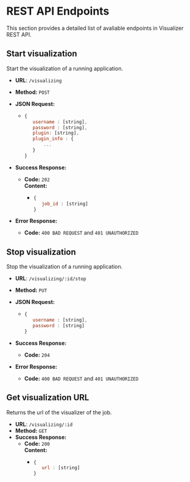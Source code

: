#  REST API Endpoints
This section provides a detailed list of avaliable endpoints in Visualizer REST API.

## Start visualization
  Start the visualization of a running application.

* **URL**: `/visualizing`
* **Method:** `POST`

* **JSON Request:**
	* ```javascript
	  {
	     username : [string],
	     password : [string],
	     plugin: [string],
	     plugin_info : {
	         ...
	     }
	  }
	  ```
* **Success Response:**
  * **Code:** `202` <br /> **Content:** 
	  * ```javascript
	    {
	       job_id : [string]
	    }
		```
		
* **Error Response:**
  * **Code:** `400 BAD REQUEST` and `401 UNAUTHORIZED`<br />


## Stop visualization
  Stop the visualization of a running application.

* **URL**: `/visualizing/:id/stop`
* **Method:** `PUT`

* **JSON Request:**
	* ```javascript
	  {
	     username : [string],
	     password : [string]
	  }
	  ```
* **Success Response:**
  * **Code:** `204` <br />
		
* **Error Response:**
  * **Code:** `400 BAD REQUEST` and `401 UNAUTHORIZED`<br />

## Get visualization URL
  Returns the url of the visualizer of the job.

* **URL**: `/visualizing/:id`
* **Method:** `GET`
* **Success Response:**
  * **Code:** `200` <br /> **Content:** 
	  * ```javascript
	    {
	       url : [string]		 
	    }
		```